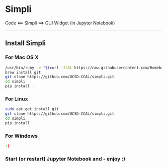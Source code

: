 # Simpli
Code <== Simpli ==> GUI Widget (in Jupyter Notebook)

---
## Install Simpli

### For Mac OS X

```bash
/usr/bin/ruby -e "$(curl -fsSL https://raw.githubusercontent.com/Homebrew/install/master/install)"
brew install git
git clone https://github.com/UCSD-CCAL/simpli.git
cd simpli
pip install .
```


### For Linux
```bash
sudo apt-get install git
git clone https://github.com/UCSD-CCAL/simpli.git
cd simpli
pip install .
```

### For Windows

```bash
:(
```

### Start (or restart) Jupyter Notebook and - enjoy __:)__
